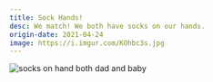 ```yaml
---
title: Sock Hands!
desc: We match! We both have socks on our hands.
origin-date: 2021-04-24
image: https://i.imgur.com/KOhbc3s.jpg
---
```

![socks on hand both dad and baby](https://i.imgur.com/39MBt66.jpg)
